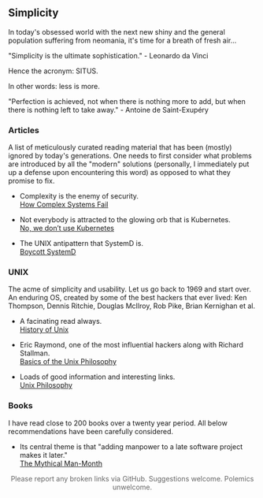 ## Simplicity

In today's obsessed world with the next new shiny and the general population suffering from neomania, it's time for a breath of fresh air...

"Simplicity is the ultimate sophistication." - Leonardo da Vinci

Hence the acronym: SITUS.

In other words: less is more.

"Perfection is achieved, not when there is nothing more to add, but when there is nothing left to take away." - Antoine de Saint-Exupéry

### Articles

A list of meticulously curated reading material that has been (mostly) ignored by today's generations. One needs to first consider what problems are introduced by all the "modern" solutions (personally, I immediately put up a defense upon encountering this word) as opposed to what they promise to fix.

* Complexity is the enemy of security.  
[How Complex Systems Fail](https://how.complexsystems.fail)

* Not everybody is attracted to the glowing orb that is Kubernetes.  
[No, we don’t use Kubernetes](https://ably.com/blog/no-we-dont-use-kubernetes)

* The UNIX antipattern that SystemD is.  
[Boycott SystemD](https://web.archive.org/web/20140909093139/http://boycottsystemd.org/)

### UNIX

The acme of simplicity and usability. Let us go back to 1969 and start over. An enduring OS, created by some of the best hackers that ever lived: Ken Thompson, Dennis Ritchie, Douglas McIlroy, Rob Pike, Brian Kernighan et al.

* A facinating read always.  
[History of Unix](https://en.wikipedia.org/wiki/History_of_Unix)

* Eric Raymond, one of the most influential hackers along with Richard Stallman.  
[Basics of the Unix Philosophy](http://www.catb.org/~esr/writings/taoup/html/ch01s06.html)

* Loads of good information and interesting links.  
[Unix Philosophy](https://en.wikipedia.org/wiki/Unix_philosophy)

### Books

I have read close to 200 books over a twenty year period. All below recommendations have been carefully considered.

* Its central theme is that "adding manpower to a late software project makes it later."  
[The Mythical Man-Month](https://en.wikipedia.org/wiki/The_Mythical_Man-Month)

<div style="text-align:center; color:#666666">Please report any broken links via GitHub. Suggestions welcome. Polemics unwelcome.</div>
